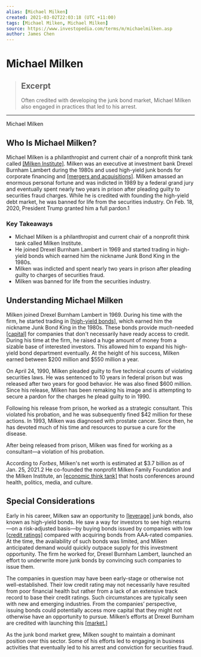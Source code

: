 ```yaml
---
alias: [Michael Milken]
created: 2021-03-02T22:03:18 (UTC +11:00)
tags: [Michael Milken, Michael Milken]
source: https://www.investopedia.com/terms/m/michaelmilken.asp
author: James Chen
---
```


# Michael Milken

> ## Excerpt
> Often credited with developing the junk bond market, Michael Milken also engaged in practices that led to his arrest.

---

Michael Milken
## Who Is Michael Milken?

Michael Milken is a philanthropist and current chair of a nonprofit think tank called [[Milken Institute]](https://milkeninstitute.org/). Milken was an executive at investment bank Drexel Burnham Lambert during the 1980s and used high-yield junk bonds for corporate financing and [[mergers and acquisitions]](https://www.investopedia.com/terms/m/mergersandacquisitions.asp). Milken amassed an enormous personal fortune and was indicted in 1989 by a federal grand jury and eventually spent nearly two years in prison after pleading guilty to securities fraud charges. While he is credited with founding the high-yield debt market, he was banned for life from the securities industry. On Feb. 18, 2020, President Trump granted him a full pardon.1

### Key Takeaways

-   Michael Milken is a philanthropist and current chair of a nonprofit think tank called Milken Institute.
-   He joined Drexel Burnham Lambert in 1969 and started trading in high-yield bonds which earned him the nickname Junk Bond King in the 1980s.
-   Milken was indicted and spent nearly two years in prison after pleading guilty to charges of securities fraud.
-   Milken was banned for life from the securities industry.

## Understanding Michael Milken

Milken joined Drexel Burnham Lambert in 1969. During his time with the firm, he started trading in [[high-yield bonds]](https://www.investopedia.com/terms/h/high_yield_bond.asp), which earned him the nickname Junk Bond King in the 1980s. These bonds provide much-needed [[capital]](https://www.investopedia.com/terms/c/capital.asp) for companies that don't necessarily have ready access to credit. During his time at the firm, he raised a huge amount of money from a sizable base of interested investors. This allowed him to expand his high-yield bond department eventually. At the height of his success, Milken earned between $200 million and $550 million a year.

On April 24, 1990, Milken pleaded guilty to five technical counts of violating securities laws. He was sentenced to 10 years in federal prison but was released after two years for good behavior. He was also fined $600 million. Since his release, Milken has been remaking his image and is attempting to secure a pardon for the charges he plead guilty to in 1990.

Following his release from prison, he worked as a strategic consultant. This violated his probation, and he was subsequently fined $42 million for these actions. In 1993, Milken was diagnosed with prostate cancer. Since then, he has devoted much of his time and resources to pursue a cure for the disease.

After being released from prison, Milken was fined for working as a consultant—a violation of his probation.

According to _Forbes_, Milken's net worth is estimated at $3.7 billion as of Jan. 25, 2021.2 He co-founded the nonprofit Milken Family Foundation and the Milken Institute, an [[economic think tank]](https://www.investopedia.com/terms/e/economic-think-tank.asp) that hosts conferences around health, politics, media, and culture.

## Special Considerations

Early in his career, Milken saw an opportunity to [[leverage]](https://www.investopedia.com/terms/l/leverage.asp) junk bonds, also known as high-yield bonds. He saw a way for investors to see high returns—on a risk-adjusted basis—by buying bonds issued by companies with low [[credit ratings]](https://www.investopedia.com/terms/c/creditrating.asp) compared with acquiring bonds from AAA-rated companies. At the time, the availability of such bonds was limited, and Milken anticipated demand would quickly outpace supply for this investment opportunity. The firm he worked for, Drexel Burnham Lambert, launched an effort to underwrite more junk bonds by convincing such companies to issue them.

The companies in question may have been early-stage or otherwise not well-established. Their low credit rating may not necessarily have resulted from poor financial health but rather from a lack of an extensive track record to base their credit ratings. Such circumstances are typically seen with new and emerging industries. From the companies’ perspective, issuing bonds could potentially access more capital that they might not otherwise have an opportunity to pursue. Milken’s efforts at Drexel Burnham are credited with launching this [[market.]](https://www.investopedia.com/terms/m/market.asp)

As the junk bond market grew, Milken sought to maintain a dominant position over this sector. Some of his efforts led to engaging in business activities that eventually led to his arrest and conviction for securities fraud.
